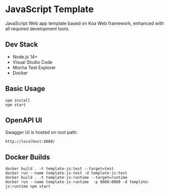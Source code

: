 # JavaScript Template

JavaScript Web app template based on Koa Web framework, enhanced with all required development tools.

## Dev Stack

- Node.js 14+
- Visual Studio Code
- Mocha Test Explorer
- Docker

## Basic Usage

```
npm install
npm start
```

## OpenAPI UI

Swagger UI is hosted on root path:

```
http://localhost:8080/
```

## Docker Builds

```
docker build . -t template-js:test --target=test
docker run --name template-js-test -d template-js:test
docker build . -t template-js:runtime --target=runtime
docker run --name template-js-runtime  -p 8080:8080 -d template-js:runtime npm start
```
